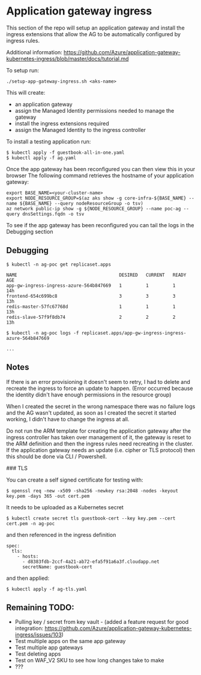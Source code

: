 # Application gateway ingress

This section of the repo will setup an application gateway and install the ingress extensions
that allow the AG to be automatically configured by ingress rules.

Additional information:
https://github.com/Azure/application-gateway-kubernetes-ingress/blob/master/docs/tutorial.md

To setup run:

```
./setup-app-gateway-ingress.sh <aks-name>
```

This will create:
- an application gateway
- assign the Managed Identity permissions needed to manage the gateway
- install the ingress extensions required
- assign the Managed Identity to the ingress controller

To install a testing application run:

```
$ kubectl apply -f guestbook-all-in-one.yaml
$ kubectl apply -f ag.yaml
```

Once the app gateway has been reconfigured you can then view this in your browser
The following command retrieves the hostname of your application gateway:
```
export BASE_NAME=<your-cluster-name>
export NODE_RESOURCE_GROUP=$(az aks show -g core-infra-${BASE_NAME} --name ${BASE_NAME} --query nodeResourceGroup -o tsv)
az network public-ip show -g ${NODE_RESOURCE_GROUP} --name poc-ag --query dnsSettings.fqdn -o tsv
```

To see if the app gateway has been reconfigured you can tail the logs in the Debugging section

## Debugging

```
$ kubectl -n ag-poc get replicaset.apps

NAME                                      DESIRED   CURRENT   READY   AGE
app-gw-ingress-ingress-azure-564b847669   1         1         1       14h
frontend-654c699bc8                       3         3         3       13h
redis-master-57fc67768d                   1         1         1       13h
redis-slave-57f9f8db74                    2         2         2       13h
```

```
$ kubectl -n ag-poc logs -f replicaset.apps/app-gw-ingress-ingress-azure-564b847669

...
```

## Notes

If there is an error provisioning it doesn't seem to retry, I had to delete and recreate the ingress to force an update to happen. (Error occurred because the identity didn't have enough permissions in the resource group)

When I created the secret in the wrong namespace there was no failure logs and the AG wasn't updated, 
as soon as I created the secret it started working, I didn't have to change the ingress at all.

Do not run the ARM template for creating the application gateway after the ingress controller has taken
over management of it, the gateway is reset to the ARM definition and then the ingress rules need recreating in the cluster. If the application gateway needs an update (i.e. cipher or TLS protocol)
then this should be done via CLI / Powershell.

### TLS

You can create a self signed certificate for testing with:
```
$ openssl req -new -x509 -sha256 -newkey rsa:2048 -nodes -keyout key.pem -days 365 -out cert.pem
```

It needs to be uploaded as a Kubernetes secret
```
$ kubectl create secret tls guestbook-cert --key key.pem --cert cert.pem -n ag-poc
```

and then referenced in the ingress definition
```
spec:
  tls:
    - hosts:
      - d8383fdb-2ccf-4a21-ab72-efa5f91a6a3f.cloudapp.net
      secretName: guestbook-cert
```

and then applied:
```
$ kubectl apply -f ag-tls.yaml
```

## Remaining TODO:

- Pulling key / secret from key vault - (added a feature request for good integration: https://github.com/Azure/application-gateway-kubernetes-ingress/issues/103)
- Test multiple apps on the same app gateway
- Test multiple app gateways
- Test deleting apps
- Test on WAF_V2 SKU to see how long changes take to make
- ???

